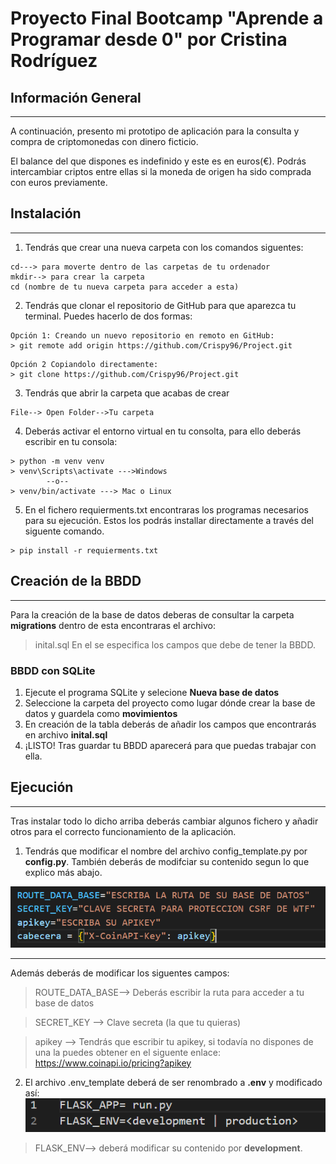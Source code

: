 # Proyecto Final Bootcamp "Aprende a Programar desde 0" por Cristina Rodríguez
## Información General
***
A continuación, presento mi prototipo de aplicación para la consulta y compra de criptomonedas con dinero ficticio.

El balance del que dispones es indefinido y este es en euros(€). Podrás intercambiar criptos entre ellas si la moneda de origen ha sido comprada con euros previamente. 

## Instalación 
***
1. Tendrás que crear una nueva carpeta con los comandos siguentes:
``` 
cd---> para moverte dentro de las carpetas de tu ordenador
mkdir--> para crear la carpeta
cd (nombre de tu nueva carpeta para acceder a esta)
```
2. Tendrás que clonar el repositorio de GitHub para que aparezca tu terminal. Puedes hacerlo de dos formas:
```
Opción 1: Creando un nuevo repositorio en remoto en GitHub:
> git remote add origin https://github.com/Crispy96/Project.git
```
```
Opción 2 Copiandolo directamente:
> git clone https://github.com/Crispy96/Project.git
```
3. Tendrás que abrir la carpeta que acabas de crear
```
File--> Open Folder-->Tu carpeta
```
4. Deberás activar el entorno virtual en tu consolta, para ello deberás escribir en tu consola:
```
> python -m venv venv
> venv\Scripts\activate --->Windows
        --o--
> venv/bin/activate ---> Mac o Linux
```

5. En el fichero requierments.txt encontraras los programas necesarios para su ejecución. Estos los podrás installar directamente a través del siguente comando.
```
> pip install -r requierments.txt
```
## Creación de la BBDD
***
Para la creación de la base de datos deberas de consultar la carpeta **migrations** dentro de esta encontraras el archivo:
>inital.sql
En el se especifica los campos que debe de tener la BBDD.
### BBDD con SQLite
1. Ejecute el programa SQLite y selecione **Nueva base de datos**
2. Seleccione la carpeta del proyecto como lugar dónde crear la base de datos y guardela como **movimientos**
3. En creación de la tabla deberás de añadir los campos que encontrarás en archivo **inital.sql**
4. ¡LISTO! Tras guardar tu BBDD aparecerá para que puedas trabajar con ella.


## Ejecución
*** 
Tras instalar todo lo dicho arriba deberás cambiar algunos fichero y añadir otros para el correcto funcionamiento de la aplicación.
1. Tendrás que modificar el nombre del archivo config_template.py por **config.py**. También deberás de modifciar su contenido segun lo que explico más abajo.

![Image text](project/static/image/config.PNG)
***
Además deberás de modificar los siguentes campos:

>ROUTE_DATA_BASE--> Deberás escribir la ruta para acceder a tu base de datos

>SECRET_KEY --> Clave secreta (la que tu quieras)

>apikey --> Tendrás que escribir tu apikey, si todavía no dispones de una la puedes obtener en el siguente enlace: https://www.coinapi.io/pricing?apikey
2. El archivo .env_template deberá de ser renombrado a **.env** y modificado así:
![Image text](project/static/image/.env.PNG)
>FLASK_ENV--> deberá modificar su contenido por **development**.

